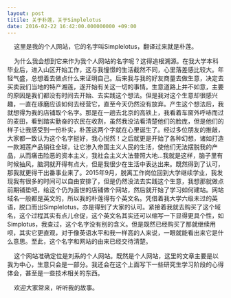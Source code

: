 ```yaml
---
layout: post
titile: 关于朴莲，关于Simplelotus
date: 2016-02-22 16:42:00.000000000 +09:00
---
```

&#160;&#160;&#160;&#160;这里是我的个人网站，它的名字叫Simplelotus，翻译过来就是朴莲。

&#160;&#160;&#160;&#160;为什么我会想到它来作为我个人网站的名字呢？这得追根溯源。在我大学本科毕业后，进入山区开始工作，这与我憧憬的生活截然不同，心里落差感比较大。年轻气盛，总想着去做点什么来证明自己。后来我与我的好友商量去做生意，决定去买卖我们当地的特产湘莲，遂开始有关这一切的事情。生意道路上并不如意，主要的原因是我们都没有时间去开始、去实践这个想法。但是我对这个生意却很感兴趣，一直在琢磨应该如何去经营它，直至今天仍然没有放弃。产生这个想法后，我就想得为我的店铺取个名字。那是在一趟去北京的高铁上，我看着车窗外呼哧而过的麦田，看到踏实勤奋的农民在收割，虽然我没法看清楚他们的脸庞，但是他们的样子让我感受到一份朴实，朴莲这两个字就在心里诞生了。经过多位朋友的推敲，大家都一致认为这个名字挺好，我心悦然！之后就更是开始了各种幻想，诸如打造一款湘莲产品销往全球，让它渗入帝国主义人民的生活，使他们无法摆脱我的产品，从而痛击险恶的资本主义，我社会主义大法普照大地...我就是这样，脑子里有时候抽风，脑洞就开得有点大，但是我很少在生活中表达出来。既然得到了认可，那我就更得干出番事业来了。2015年9月，脱离工作岗位回到大学继续学业，我发现我有很多的时间可以自由安排了，但是仍然没法去实践这个生意，我想那就做点前期铺垫吧，给这个仍为面世的店铺做个网站，然后就开始了学习如何建站。网站域名一般都是英文的，所以我的朴莲得有个英文名。凭借着我大学六级未过的英语，脱口而出Simplelotus，亦是得到了大家的认可。紧接着我就去购买了这个域名，这个过程其实有点儿仓促，这个英文名其实还可以缩写一下显得更具个性，如Simplotus，我查过，这个名字没有别的含义。但是既然已经购买了那就继续用呗，其实它更直观，对于像英语水平和我一样高的人来说，一眼就能看出来它是什么意思。至此，这个名字和网站的由来已经交待清楚。

&#160;&#160;&#160;&#160;这个网站准确定位是刘系的个人网站。既然是个人网站，这里的文章主要是以我为中心，生意只会是一部分。我还会在这个上面写下一些研究生学习阶段的心得体会，甚至是一些技术相关的东西。

&#160;&#160;&#160;&#160;欢迎大家常来，听听我的故事。
